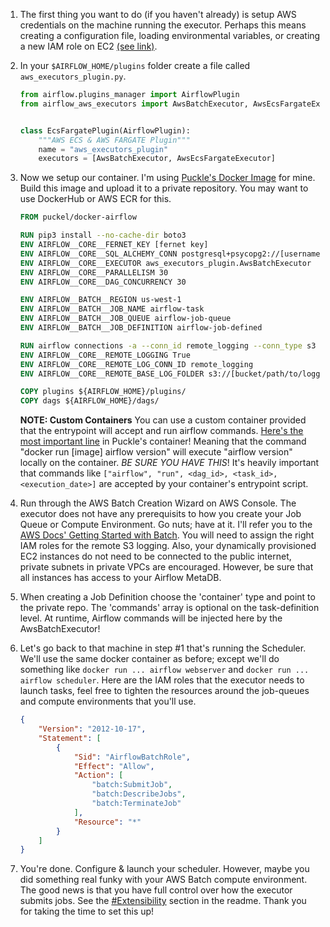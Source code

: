

1. The first thing you want to do (if you haven't already) is setup AWS credentials on the machine running the executor. 
Perhaps this means creating a configuration file, loading environmental variables, 
or creating a new IAM role on EC2 [(see link)][boto_conf].

2. In your `$AIRFLOW_HOME/plugins` folder create a file called `aws_executors_plugin.py`.
    ```python
    from airflow.plugins_manager import AirflowPlugin
    from airflow_aws_executors import AwsBatchExecutor, AwsEcsFargateExecutor
    
    
    class EcsFargatePlugin(AirflowPlugin):
        """AWS ECS & AWS FARGATE Plugin"""
        name = "aws_executors_plugin"
        executors = [AwsBatchExecutor, AwsEcsFargateExecutor]
    ```

3. Now we setup our container. I'm using [Puckle's Docker Image](https://github.com/puckel/docker-airflow) for mine.
Build this image and upload it to a private repository. You may want to use DockerHub or AWS ECR for this.
    ```dockerfile
    FROM puckel/docker-airflow
    
    RUN pip3 install --no-cache-dir boto3
    ENV AIRFLOW__CORE__FERNET_KEY [fernet key]
    ENV AIRFLOW__CORE__SQL_ALCHEMY_CONN postgresql+psycopg2://[username]:[password]@[rds-host]:5432/airflow_metadb
    ENV AIRFLOW__CORE__EXECUTOR aws_executors_plugin.AwsBatchExecutor
    ENV AIRFLOW__CORE__PARALLELISM 30
    ENV AIRFLOW__CORE__DAG_CONCURRENCY 30
   
    ENV AIRFLOW__BATCH__REGION us-west-1
    ENV AIRFLOW__BATCH__JOB_NAME airflow-task
    ENV AIRFLOW__BATCH__JOB_QUEUE airflow-job-queue
    ENV AIRFLOW__BATCH__JOB_DEFINITION airflow-job-defined
   
    RUN airflow connections -a --conn_id remote_logging --conn_type s3
    ENV AIRFLOW__CORE__REMOTE_LOGGING True
    ENV AIRFLOW__CORE__REMOTE_LOG_CONN_ID remote_logging
    ENV AIRFLOW__CORE__REMOTE_BASE_LOG_FOLDER s3://[bucket/path/to/logging/folder] 
    
    COPY plugins ${AIRFLOW_HOME}/plugins/
    COPY dags ${AIRFLOW_HOME}/dags/
    ```

    **NOTE: Custom Containers** You can use a custom container provided that the entrypoint will accept and run airflow commands. [Here's the
    most important line](https://github.com/puckel/docker-airflow/blob/master/script/entrypoint.sh#L133) in Puckle's 
    container! Meaning that the command "docker run [image] airflow version" will execute "airflow version" locally on 
    the container. *BE SURE YOU HAVE THIS*!  It's heavily important that commands like 
    `["airflow", "run", <dag_id>, <task_id>, <execution_date>]` are accepted by your container's entrypoint script.
 
 4. Run through the AWS Batch Creation Wizard on AWS Console. The executor does not have any
 prerequisits to how you create your Job Queue or Compute Environment. Go nuts; have at it. I'll refer you to the 
 [AWS Docs' Getting Started with Batch](https://docs.aws.amazon.com/batch/latest/userguide/Batch_GetStarted.html).
 You will need to assign the right IAM roles for the remote S3 logging. 
 Also, your dynamically provisioned EC2 instances do not need to be connected to the public internet, 
 private subnets in private VPCs are encouraged. However, be sure that all instances has access to your Airflow MetaDB.
 
 5. When creating a Job Definition choose the 'container' type and point to the private repo. The 'commands' array is
 optional on the task-definition level. At runtime, Airflow commands will be injected here by the AwsBatchExecutor!
 
 6. Let's go back to that machine in step #1 that's running the Scheduler. We'll use the same docker container as 
 before; except we'll do something like `docker run ... airflow webserver` and `docker run ... airflow scheduler`. 
 Here are the IAM roles that the executor needs to launch tasks, feel free to tighten the resources around the 
 job-queues and compute environments that you'll use.
    ```json
    {
        "Version": "2012-10-17",
        "Statement": [
            {
                "Sid": "AirflowBatchRole",
                "Effect": "Allow",
                "Action": [
                    "batch:SubmitJob",
                    "batch:DescribeJobs",
                    "batch:TerminateJob"
                ],
                "Resource": "*"
            }
        ]
    }
    ```
 7. You're done. Configure & launch your scheduler. However, maybe you did something real funky with your AWS Batch compute
 environment. The good news is that you have full control over how the executor submits jobs. 
 See the [#Extensibility](./readme.md) section in the readme. Thank you for taking the time to set this up!


[boto_conf]: https://boto3.amazonaws.com/v1/documentation/api/latest/guide/configuration.html
[run_task]: https://boto3.amazonaws.com/v1/documentation/api/latest/reference/services/ecs.html#ECS.Client.run_task
[submit_job]: https://boto3.amazonaws.com/v1/documentation/api/latest/reference/services/ecs.html#Batch.Client.submit_job